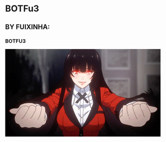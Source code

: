    # BOTFu3
   ## BY FUIXINHA: 
   ### BOTFU3

   ![USE O BUT](https://github.com/klfrvrfuxinha21/BOTFu3/blob/main/tumblr_c51c246c2f971d07d6301e2ac5d10fbd_89c50a9c_500.gif)


